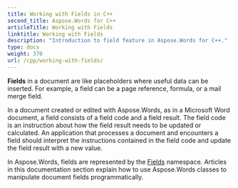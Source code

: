 ```yaml
---
title: Working with Fields in C++
second_title: Aspose.Words for C++
articleTitle: Working with Fields
linktitle: Working with Fields
description: "Introduction to field feature in Aspose.Words for C++."
type: docs
weight: 370
url: /cpp/working-with-fields/
---
```


**Fields** in a document are like placeholders where useful data can be inserted. For example, a field can be a page reference, formula, or a mail merge field.

In a document created or edited with Aspose.Words, as in a Microsoft Word document, a field consists of a field code and a field result. The field code is an instruction about how the field result needs to be updated or calculated. An application that processes a document and encounters a field should interpret the instructions contained in the field code and update the field result with a new value.

In Aspose.Words, fields are represented by the [Fields](https://reference.aspose.com/words/cpp/namespace/aspose.words.fields/) namespace. Articles in this documentation section explain how to use Aspose.Words classes to manipulate document fields programmatically.